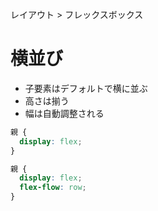 レイアウト > フレックスボックス
# 横並び
- 子要素はデフォルトで横に並ぶ
- 高さは揃う
- 幅は自動調整される
```css
親 {
  display: flex;
}
```
```css
親 {
  display: flex;
  flex-flow: row;
}
```
